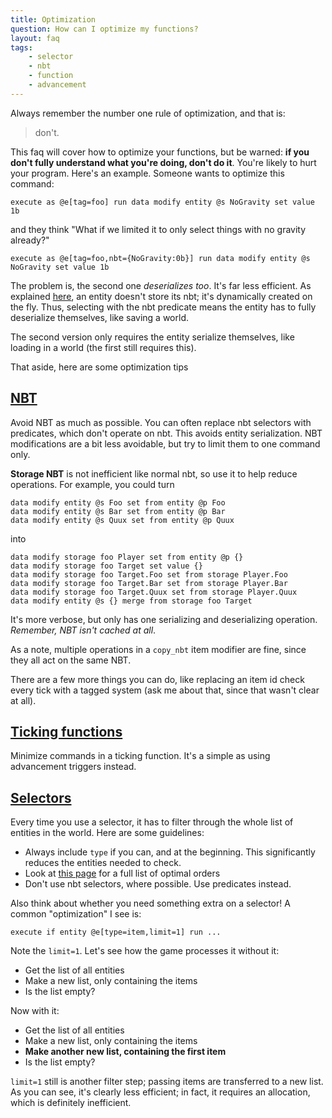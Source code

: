 ```yaml
---
title: Optimization
question: How can I optimize my functions?
layout: faq
tags:
    - selector
    - nbt
    - function
    - advancement
---
```


Always remember the number one rule of optimization, and that is:

> don't.

This faq will cover how to optimize your functions, but be warned: **if you don't fully understand what you're doing, don't do it**. You're likely to hurt your program. Here's an example. Someone wants to optimize this command:
```
execute as @e[tag=foo] run data modify entity @s NoGravity set value 1b
```
and they think "What if we limited it to only select things with no gravity already?"
```
execute as @e[tag=foo,nbt={NoGravity:0b}] run data modify entity @s NoGravity set value 1b
```
The problem is, the second one *deserializes too*. It's far less efficient. As explained [here](playernbt.md), an entity doesn't store its nbt; it's dynamically created on the fly. Thus, selecting with the nbt predicate means the entity has to fully deserialize themselves, like saving a world.

The second version only requires the entity serialize themselves, like loading in a world (the first still requires this).

That aside, here are some optimization tips

## [NBT](#nbt)

Avoid NBT as much as possible. You can often replace nbt selectors with predicates, which don't operate on nbt. This avoids entity serialization. NBT modifications are a bit less avoidable, but try to limit them to one command only.

**Storage NBT** is not inefficient like normal nbt, so use it to help reduce operations. For example, you could turn
```
data modify entity @s Foo set from entity @p Foo
data modify entity @s Bar set from entity @p Bar
data modify entity @s Quux set from entity @p Quux
```
into
```
data modify storage foo Player set from entity @p {}
data modify storage foo Target set value {}
data modify storage foo Target.Foo set from storage Player.Foo
data modify storage foo Target.Bar set from storage Player.Bar
data modify storage foo Target.Quux set from storage Player.Quux
data modify entity @s {} merge from storage foo Target
```
It's more verbose, but only has one serializing and deserializing operation. *Remember, NBT isn't cached at all*.

As a note, multiple operations in a `copy_nbt` item modifier are fine, since they all act on the same NBT.

There are a few more things you can do, like replacing an item id check every tick with a tagged system (ask me about that, since that wasn't clear at all).

## [Ticking functions](#ticking)

Minimize commands in a ticking function. It's a simple as using advancement triggers instead.

## [Selectors](#selectors)
Every time you use a selector, it has to filter through the whole list of entities in the world. Here are some guidelines:

- Always include `type` if you can, and at the beginning. This significantly reduces the entities needed to check.
- Look at [this page](https://minecraftcommands.github.io/commanders-handbook/selector-argument-order) for a full list of optimal orders
- Don't use nbt selectors, where possible. Use predicates instead.

Also think about whether you need something extra on a selector! A common "optimization" I see is:
```
execute if entity @e[type=item,limit=1] run ...
```
Note the `limit=1`. Let's see how the game processes it without it:

- Get the list of all entities
- Make a new list, only containing the items
- Is the list empty?

Now with it:

- Get the list of all entities
- Make a new list, only containing the items
- **Make another new list, containing the first item**
- Is the list empty?

`limit=1` still is another filter step; passing items are transferred to a new list. As you can see, it's clearly less efficient; in fact, it requires an allocation, which is definitely inefficient.